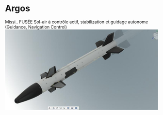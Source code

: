 # Argos
Missi.. FUSÉE Sol-air à contrôle actif, stabilization et guidage autonome
(Guidance, Navigation Control)
![Vue 3D argos](1749654450000.jpg)
